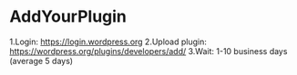 # AddYourPlugin
1.Login: https://login.wordpress.org
2.Upload plugin: https://wordpress.org/plugins/developers/add/
3.Wait: 1-10 business days (average 5 days)
